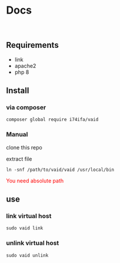 # Docs
<br>


## Requirements

* link
* apache2
* php 8


## Install

### via composer
```
composer global require i74ifa/vaid
```

### **Manual**

clone this repo

extract file 


``` 
ln -snf /path/to/vaid/vaid /usr/local/bin

```

<div style="color: red;">You need absolute path</div>

## use

### link virtual host 

```
sudo vaid link 
```

### unlink virtual host 
```
sudo vaid unlink 
```






